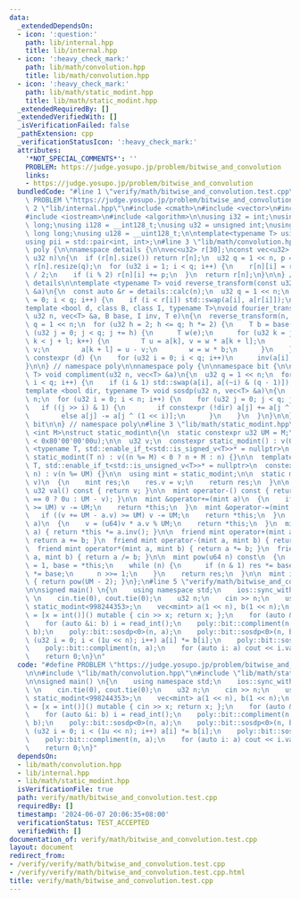 ```yaml
---
data:
  _extendedDependsOn:
  - icon: ':question:'
    path: lib/internal.hpp
    title: lib/internal.hpp
  - icon: ':heavy_check_mark:'
    path: lib/math/convolution.hpp
    title: lib/math/convolution.hpp
  - icon: ':heavy_check_mark:'
    path: lib/math/static_modint.hpp
    title: lib/math/static_modint.hpp
  _extendedRequiredBy: []
  _extendedVerifiedWith: []
  _isVerificationFailed: false
  _pathExtension: cpp
  _verificationStatusIcon: ':heavy_check_mark:'
  attributes:
    '*NOT_SPECIAL_COMMENTS*': ''
    PROBLEM: https://judge.yosupo.jp/problem/bitwise_and_convolution
    links:
    - https://judge.yosupo.jp/problem/bitwise_and_convolution
  bundledCode: "#line 1 \"verify/math/bitwise_and_convolution.test.cpp\"\n#define\
    \ PROBLEM \"https://judge.yosupo.jp/problem/bitwise_and_convolution\"\n\n#line\
    \ 2 \"lib/internal.hpp\"\n#include <cmath>\n#include <vector>\n#include <cstring>\n\
    #include <iostream>\n#include <algorithm>\n\nusing i32 = int;\nusing i64 = long\
    \ long;\nusing i128 = __int128_t;\nusing u32 = unsigned int;\nusing u64 = unsigned\
    \ long long;\nusing u128 = __uint128_t;\n\ntemplate<typename T> using vec = std::vector<T>;\n\
    using pii = std::pair<int, int>;\n#line 3 \"lib/math/convolution.hpp\"\n\nnamespace\
    \ poly {\n\nnamespace details {\n\nvec<u32> r[30];\nconst vec<u32> &calc(const\
    \ u32 n)\n{\n  if (r[n].size()) return r[n];\n  u32 q = 1 << n, p = q / 2;\n \
    \ r[n].resize(q);\n  for (u32 i = 1; i < q; i++) {\n    r[n][i] = r[n][i / 2]\
    \ / 2;\n    if (i % 2) r[n][i] += p;\n  }\n  return r[n];\n}\n\n} // namespace\
    \ details\n\ntemplate <typename T> void reverse_transform(const u32 n, vec<T>\
    \ &a)\n{\n  const auto &r = details::calc(n);\n  u32 q = 1 << n;\n  for (u32 i\
    \ = 0; i < q; i++) {\n    if (i < r[i]) std::swap(a[i], a[r[i]]);\n  }\n}\n\n\
    template <bool d, class B, class I, typename T>\nvoid fourier_transform(const\
    \ u32 n, vec<T> &a, B base, I inv, T e)\n{\n  reverse_transform(n, a);\n  u32\
    \ q = 1 << n;\n  for (u32 h = 2; h <= q; h *= 2) {\n    T b = base(h);\n    for\
    \ (u32 j = 0; j < q; j += h) {\n      T w(e);\n      for (u32 k = j, l = h / 2;\
    \ k < j + l; k++) {\n        T u = a[k], v = w * a[k + l];\n        a[k] = u +\
    \ v;\n        a[k + l] = u - v;\n        w = w * b;\n      }\n    }\n  }\n  if\
    \ constexpr (d) {\n    for (u32 i = 0; i < q; i++)\n      inv(a[i], q);\n  }\n\
    }\n\n} // namespace poly\n\nnamespace poly {\n\nnamespace bit {\n\ntemplate <typename\
    \ T> void compliment(u32 n, vec<T> &a)\n{\n  u32 q = 1 << n;\n  for (u32 i = 0;\
    \ i < q; i++) {\n    if (i & 1) std::swap(a[i], a[(~i) & (q - 1)]);\n  }\n}\n\n\
    template <bool dir, typename T> void sosdp(u32 n, vec<T> &a)\n{\n  u32 q = 1 <<\
    \ n;\n  for (u32 i = 0; i < n; i++) {\n    for (u32 j = 0; j < q; j++) {\n   \
    \   if ((j >> i) & 1) {\n        if constexpr (!dir) a[j] += a[j ^ (1 << i)];\n\
    \        else a[j] -= a[j ^ (1 << i)];\n      }\n    }\n  }\n}\n\n} // namespace\
    \ bit\n\n} // namespace poly\n#line 3 \"lib/math/static_modint.hpp\"\n\ntemplate\
    \ <int M>\nstruct static_modint\n{\n  static constexpr u32 UM = M;\n  static_assert(UM\
    \ < 0x80'00'00'00u);\n\n  u32 v;\n  constexpr static_modint() : v(0) {}\n\n  template\
    \ <typename T, std::enable_if_t<std::is_signed_v<T>>* = nullptr>\n  constexpr\
    \ static_modint(T n) : v((n %= M) < 0 ? n + M : n) {}\n\n  template <typename\
    \ T, std::enable_if_t<std::is_unsigned_v<T>>* = nullptr>\n  constexpr static_modint(T\
    \ n) : v(n %= UM) {}\n\n  using mint = static_modint;\n\n  static mint raw(u32\
    \ v)\n  {\n    mint res;\n    res.v = v;\n    return res;\n  }\n\n  constexpr\
    \ u32 val() const { return v; }\n\n  mint operator-() const { return mint::raw(v\
    \ == 0 ? 0u : UM - v); }\n\n  mint &operator+=(mint a)\n  {\n    if ((v += a.v)\
    \ >= UM) v -= UM;\n    return *this;\n  }\n  mint &operator-=(mint a)\n  {\n \
    \   if ((v += UM - a.v) >= UM) v -= UM;\n    return *this;\n  }\n  mint &operator*=(mint\
    \ a)\n  {\n    v = (u64)v * a.v % UM;\n    return *this;\n  }\n  mint &operator/=(mint\
    \ a) { return *this *= a.inv(); }\n\n  friend mint operator+(mint a, mint b) {\
    \ return a += b; }\n  friend mint operator-(mint a, mint b) { return a -= b; }\n\
    \  friend mint operator*(mint a, mint b) { return a *= b; }\n  friend mint operator/(mint\
    \ a, mint b) { return a /= b; }\n\n  mint pow(u64 n) const\n  {\n    mint res\
    \ = 1, base = *this;\n    while (n) {\n      if (n & 1) res *= base;\n      base\
    \ *= base;\n      n >>= 1;\n    }\n    return res;\n  }\n\n  mint inv() const\
    \ { return pow(UM - 2); }\n};\n#line 5 \"verify/math/bitwise_and_convolution.test.cpp\"\
    \n\nsigned main() \n{\n    using namespace std;\n    ios::sync_with_stdio(false);\
    \ \n    cin.tie(0), cout.tie(0);\n    u32 n;\n    cin >> n;\n    using mint =\
    \ static_modint<998244353>;\n    vec<mint> a(1 << n), b(1 << n);\n    auto read_int\
    \ = [x = int()]() mutable { cin >> x; return x; };\n    for (auto &i: a) i = read_int();\n\
    \    for (auto &i: b) i = read_int();\n    poly::bit::compliment(n, a);\n    poly::bit::compliment(n,\
    \ b);\n    poly::bit::sosdp<0>(n, a);\n    poly::bit::sosdp<0>(n, b);\n    for\
    \ (u32 i = 0; i < (1u << n); i++) a[i] *= b[i];\n    poly::bit::sosdp<1>(n, a);\n\
    \    poly::bit::compliment(n, a);\n    for (auto i: a) cout << i.val() << ' ';\n\
    \    return 0;\n}\n"
  code: "#define PROBLEM \"https://judge.yosupo.jp/problem/bitwise_and_convolution\"\
    \n\n#include \"lib/math/convolution.hpp\"\n#include \"lib/math/static_modint.hpp\"\
    \n\nsigned main() \n{\n    using namespace std;\n    ios::sync_with_stdio(false);\
    \ \n    cin.tie(0), cout.tie(0);\n    u32 n;\n    cin >> n;\n    using mint =\
    \ static_modint<998244353>;\n    vec<mint> a(1 << n), b(1 << n);\n    auto read_int\
    \ = [x = int()]() mutable { cin >> x; return x; };\n    for (auto &i: a) i = read_int();\n\
    \    for (auto &i: b) i = read_int();\n    poly::bit::compliment(n, a);\n    poly::bit::compliment(n,\
    \ b);\n    poly::bit::sosdp<0>(n, a);\n    poly::bit::sosdp<0>(n, b);\n    for\
    \ (u32 i = 0; i < (1u << n); i++) a[i] *= b[i];\n    poly::bit::sosdp<1>(n, a);\n\
    \    poly::bit::compliment(n, a);\n    for (auto i: a) cout << i.val() << ' ';\n\
    \    return 0;\n}"
  dependsOn:
  - lib/math/convolution.hpp
  - lib/internal.hpp
  - lib/math/static_modint.hpp
  isVerificationFile: true
  path: verify/math/bitwise_and_convolution.test.cpp
  requiredBy: []
  timestamp: '2024-06-07 20:06:35+08:00'
  verificationStatus: TEST_ACCEPTED
  verifiedWith: []
documentation_of: verify/math/bitwise_and_convolution.test.cpp
layout: document
redirect_from:
- /verify/verify/math/bitwise_and_convolution.test.cpp
- /verify/verify/math/bitwise_and_convolution.test.cpp.html
title: verify/math/bitwise_and_convolution.test.cpp
---
```

